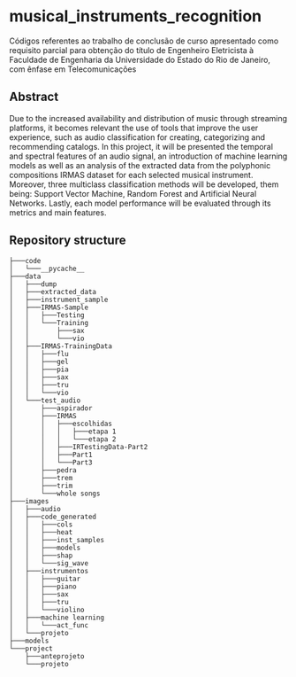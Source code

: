 # musical_instruments_recognition

Códigos referentes ao trabalho de conclusão de curso apresentado como requisito parcial para obtenção do título de Engenheiro Eletricista à Faculdade de Engenharia da Universidade do Estado do Rio de Janeiro, com ênfase em Telecomunicações

## Abstract

Due to the increased availability and distribution of music through streaming platforms, it becomes relevant the use of tools that improve the user experience, such as audio classification for creating, categorizing and recommending catalogs. In this project, it will be presented the temporal and spectral features of an audio signal, an introduction of machine learning models as well as an analysis of the extracted data from the polyphonic compositions IRMAS dataset for each selected musical instrument. Moreover, three multiclass classification methods will be developed, them being: Support Vector Machine, Random Forest and Artificial Neural Networks. Lastly, each model performance will be evaluated through its metrics and main features.

## Repository structure
```
├───code
│   └───__pycache__
├───data
│   ├───dump
│   ├───extracted_data
│   ├───instrument_sample
│   ├───IRMAS-Sample
│   │   ├───Testing
│   │   └───Training
│   │       ├───sax
│   │       └───vio
│   ├───IRMAS-TrainingData
│   │   ├───flu
│   │   ├───gel
│   │   ├───pia
│   │   ├───sax
│   │   ├───tru
│   │   └───vio
│   └───test_audio
│       ├───aspirador
│       ├───IRMAS
│       │   ├───escolhidas
│       │   │   ├───etapa 1
│       │   │   └───etapa 2
│       │   ├───IRTestingData-Part2
│       │   ├───Part1
│       │   └───Part3
│       ├───pedra
│       ├───trem
│       ├───trim
│       └───whole songs
├───images
│   ├───audio
│   ├───code_generated
│   │   ├───cols
│   │   ├───heat
│   │   ├───inst_samples
│   │   ├───models
│   │   ├───shap
│   │   └───sig_wave
│   ├───instrumentos
│   │   ├───guitar
│   │   ├───piano
│   │   ├───sax
│   │   ├───tru
│   │   └───violino
│   ├───machine learning
│   │   └───act_func
│   └───projeto
├───models
└───project
    ├───anteprojeto
    └───projeto
```